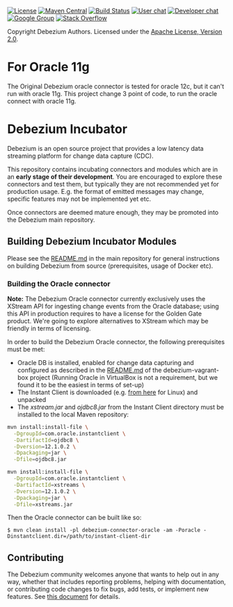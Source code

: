 [![License](http://img.shields.io/:license-apache%202.0-brightgreen.svg)](http://www.apache.org/licenses/LICENSE-2.0.html)
[![Maven Central](https://maven-badges.herokuapp.com/maven-central/io.debezium/debezium-parent/badge.svg)](http://search.maven.org/#search%7Cga%7C1%7Cg%3A%22io.debezium%22)
[![Build Status](https://travis-ci.org/debezium/debezium.svg?branch=master)](https://travis-ci.org/debezium/debezium)
[![User chat](https://img.shields.io/badge/chat-users-brightgreen.svg)](https://gitter.im/debezium/user)
[![Developer chat](https://img.shields.io/badge/chat-devs-brightgreen.svg)](https://gitter.im/debezium/dev)
[![Google Group](https://img.shields.io/:mailing%20list-debezium-brightgreen.svg)](https://groups.google.com/forum/#!forum/debezium)
[![Stack Overflow](http://img.shields.io/:stack%20overflow-debezium-brightgreen.svg)](http://stackoverflow.com/questions/tagged/debezium)

Copyright Debezium Authors.
Licensed under the [Apache License, Version 2.0](http://www.apache.org/licenses/LICENSE-2.0).

# For Oracle 11g

The Original Debezium oracle connector is tested for oracle 12c, but it can't run with oracle 11g. This project change 3 point of code, to run the oracle connect with oracle 11g.

# Debezium Incubator

Debezium is an open source project that provides a low latency data streaming platform for change data capture (CDC).

This repository contains incubating connectors and modules which are in an **early stage of their development**.
You are encouraged to explore these connectors and test them, but typically they are not recommended yet for production usage.
E.g. the format of emitted messages may change, specific features may not be implemented yet etc.

Once connectors are deemed mature enough, they may be promoted into the Debezium main repository.

## Building Debezium Incubator Modules

Please see the [README.md](https://github.com/debezium/debezium#building-debezium) in the main repository for general instructions on building Debezium from source (prerequisites, usage of Docker etc).

### Building the Oracle connector

**Note:** The Debezium Oracle connector currently exclusively uses the XStream API for ingesting change events from the Oracle database; using this API in production requires to have a license for the Golden Gate product.
We're going to explore alternatives to XStream which may be friendly in terms of licensing.

In order to build the Debezium Oracle connector, the following prerequisites must be met:

* Oracle DB is installed, enabled for change data capturing and configured as described in the [README.md](https://github.com/debezium/oracle-vagrant-box) of the debezium-vagrant-box project
(Running Oracle in VirtualBox is not a requirement, but we found it to be the easiest in terms of set-up)
* The Instant Client is downloaded (e.g. [from here](http://www.oracle.com/technetwork/topics/linuxx86-64soft-092277.html) for Linux) and unpacked
* The _xstream.jar_ and _ojdbc8.jar_ from the Instant Client directory must be installed to the local Maven repository:

```bash
mvn install:install-file \
  -DgroupId=com.oracle.instantclient \
  -DartifactId=ojdbc8 \
  -Dversion=12.1.0.2 \
  -Dpackaging=jar \
  -Dfile=ojdbc8.jar

mvn install:install-file \
  -DgroupId=com.oracle.instantclient \
  -DartifactId=xstreams \
  -Dversion=12.1.0.2 \
  -Dpackaging=jar \
  -Dfile=xstreams.jar
```

Then the Oracle connector can be built like so:

    $ mvn clean install -pl debezium-connector-oracle -am -Poracle -Dinstantclient.dir=/path/to/instant-client-dir

## Contributing

The Debezium community welcomes anyone that wants to help out in any way, whether that includes reporting problems, helping with documentation, or contributing code changes to fix bugs, add tests, or implement new features. See [this document](CONTRIBUTE.md) for details.
